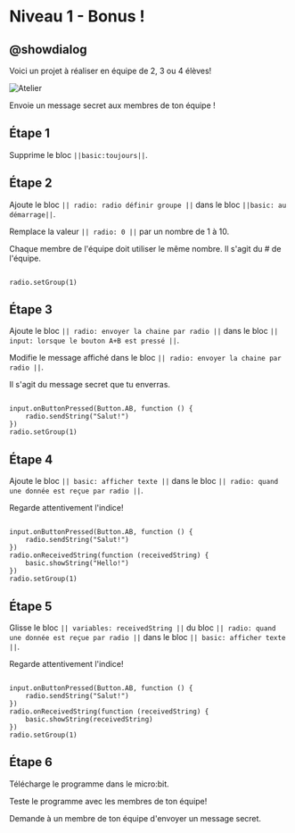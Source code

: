 # Niveau 1 - Bonus !

## @showdialog
Voici un projet à réaliser en équipe de 2, 3 ou 4 élèves!

![Atelier](https://pxt.azureedge.net/blob/d8cf0f404e04aa67a9f8ed773b2386aa202776de/static/mb/projects/a9-radio.png)

Envoie un message secret aux membres de ton équipe !

## Étape 1

Supprime le bloc ``||basic:toujours||``.

## Étape 2

Ajoute le bloc ``|| radio: radio définir groupe ||`` dans le bloc ``||basic: au démarrage||``.

Remplace la valeur ``|| radio: 0 ||`` par un nombre de 1 à 10.

Chaque membre de l'équipe doit utiliser le même nombre. Il s'agit du # de l'équipe.

```blocks

radio.setGroup(1)

```

## Étape 3

Ajoute le bloc ``|| radio: envoyer la chaine par radio ||`` dans le bloc ``|| input: lorsque le bouton A+B est pressé ||``.

Modifie le message affiché dans le bloc ``|| radio: envoyer la chaine par radio ||``.

Il s'agit du message secret que tu enverras.

```blocks

input.onButtonPressed(Button.AB, function () {
    radio.sendString("Salut!")
})
radio.setGroup(1)

```

## Étape 4

Ajoute le bloc ``|| basic: afficher texte ||`` dans le bloc ``|| radio: quand une donnée est reçue par radio ||``.

Regarde attentivement l'indice!

```blocks

input.onButtonPressed(Button.AB, function () {
    radio.sendString("Salut!")
})
radio.onReceivedString(function (receivedString) {
    basic.showString("Hello!")
})
radio.setGroup(1)

```

## Étape 5

Glisse le bloc ``|| variables: receivedString ||`` du bloc ``|| radio: quand une donnée est reçue par radio ||`` dans le bloc ``|| basic: afficher texte ||``.

Regarde attentivement l'indice!

```blocks

input.onButtonPressed(Button.AB, function () {
    radio.sendString("Salut!")
})
radio.onReceivedString(function (receivedString) {
    basic.showString(receivedString)
})
radio.setGroup(1)

```

## Étape 6

Télécharge le programme dans le micro:bit.

Teste le programme avec les membres de ton équipe!

Demande à un membre de ton équipe d'envoyer un message secret.